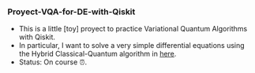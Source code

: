 ### Proyect-VQA-for-DE-with-Qiskit

- This is a little [toy] proyect to practice Variational Quantum Algorithms with Qiskit.
- In particular, I want to solve a very simple differential equations using the Hybrid Classical-Quantum algorithm in [here](https://doi.org/10.1103/PhysRevA.103.052416).
- Status: On course :alarm_clock:.
